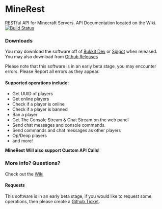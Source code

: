 MineRest
========

RESTful API for Minecraft Servers. API Documentation located on the Wiki.
[![Build Status](https://travis-ci.org/Rmarmorstein/MineRest.svg?branch=master)](https://travis-ci.org/Rmarmorstein/MineRest)

### Downloads
You may download the software off of [Bukkit Dev](http://dev.bukkit.org) or [Spigot](http://spigotmc.org) when released. You may also
download from [Github Releases](https://github.com/Rmarmorstein/MineRest/releases)

Please note that this software is in an early beta stage, you may encounter errors. Please Report all errors as they appear.

#### Supported operations include:
* Get UUID of players
* Get online players
* Check if a player is online
* Check if a player is banned
* Ban a player
* Get The Console Stream & Chat Stream on the web panel
* Send chat messages and console commands.
* Send commands and chat messages as other players
* Op/Deop players
* and more!

**MineRest Will also support Custom API Calls!**

### More info? Questions?
Check out the [Wiki](https://github.com/Rmarmorstein/MineRest/wiki)

#### Requests
This software is in an early beta stage, if you would like to request some operations, then please
create a [Github Ticket](https://github.com/Rmarmorstein/MineRest).
